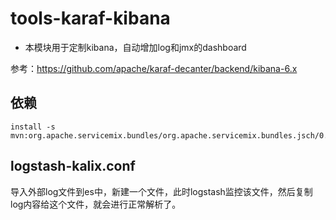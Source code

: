 # tools-karaf-kibana
* 本模块用于定制kibana，自动增加log和jmx的dashboard

参考：https://github.com/apache/karaf-decanter/backend/kibana-6.x

## 依赖
```
install -s mvn:org.apache.servicemix.bundles/org.apache.servicemix.bundles.jsch/0.1.55_1
```

## logstash-kalix.conf
导入外部log文件到es中，新建一个文件，此时logstash监控该文件，然后复制log内容给这个文件，就会进行正常解析了。

